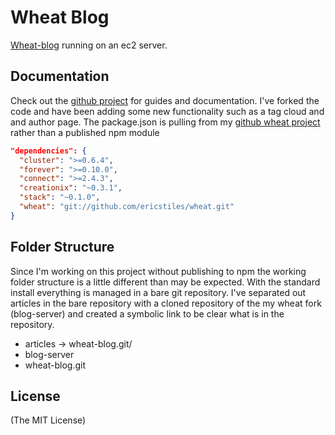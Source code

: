 Wheat Blog 
==========

[Wheat-blog](http://ericstil.es) running on an ec2 server.

## Documentation

Check out the [github project](https://github.com/creationix/wheat) for guides and documentation.  I've forked the code and have been adding some new
functionality such as a tag cloud and and author page.  The package.json is pulling from my [github wheat project](http://github.com/ericstiles/wheat)
rather than a published npm module

```json
"dependencies": {
  "cluster": ">=0.6.4",
  "forever": ">=0.10.0",
  "connect": ">=2.4.3",
  "creationix": "~0.3.1",
  "stack": "~0.1.0",
  "wheat": "git://github.com/ericstiles/wheat.git"
}
```

## Folder Structure

Since I'm working on this project without publishing to npm the working folder structure is a little different than may be
expected.  With the standard install everything is managed in a bare git repository.  I've separated out articles in the bare
repository with a cloned repository of the my wheat fork (blog-server) and created a symbolic link to be clear what is in the
repository.

* articles -> wheat-blog.git/
* blog-server
* wheat-blog.git

## License
(The MIT License)

